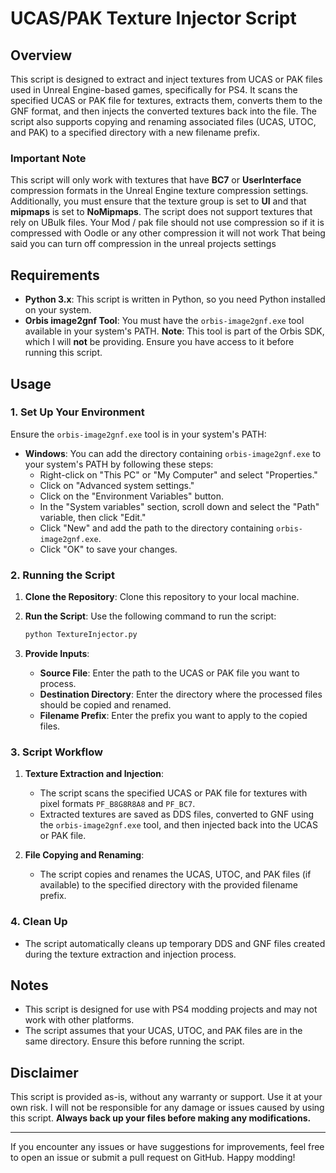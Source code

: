 # UCAS/PAK Texture Injector Script

## Overview

This script is designed to extract and inject textures from UCAS or PAK files used in Unreal Engine-based games, specifically for PS4. It scans the specified UCAS or PAK file for textures, extracts them, converts them to the GNF format, and then injects the converted textures back into the file. The script also supports copying and renaming associated files (UCAS, UTOC, and PAK) to a specified directory with a new filename prefix.

### Important Note

This script will only work with textures that have **BC7** or **UserInterface** compression formats in the Unreal Engine texture compression settings. Additionally, you must ensure that the texture group is set to **UI** and that **mipmaps** is set to **NoMipmaps**. The script does not support textures that rely on UBulk files.
Your Mod / pak file should not use compression so if it is compressed with Oodle or any other compression it will not work 
That being said you can turn off compression in the unreal projects settings

## Requirements

- **Python 3.x**: This script is written in Python, so you need Python installed on your system.
- **Orbis image2gnf Tool**: You must have the `orbis-image2gnf.exe` tool available in your system's PATH. **Note**: This tool is part of the Orbis SDK, which I will **not** be providing. Ensure you have access to it before running this script.

## Usage

### 1. Set Up Your Environment

Ensure the `orbis-image2gnf.exe` tool is in your system's PATH:

- **Windows**: You can add the directory containing `orbis-image2gnf.exe` to your system's PATH by following these steps:
  - Right-click on "This PC" or "My Computer" and select "Properties."
  - Click on "Advanced system settings."
  - Click on the "Environment Variables" button.
  - In the "System variables" section, scroll down and select the "Path" variable, then click "Edit."
  - Click "New" and add the path to the directory containing `orbis-image2gnf.exe`.
  - Click "OK" to save your changes.

### 2. Running the Script

1. **Clone the Repository**: Clone this repository to your local machine.

2. **Run the Script**: Use the following command to run the script:

    ```bash
    python TextureInjector.py
    ```

3. **Provide Inputs**:
   - **Source File**: Enter the path to the UCAS or PAK file you want to process.
   - **Destination Directory**: Enter the directory where the processed files should be copied and renamed.
   - **Filename Prefix**: Enter the prefix you want to apply to the copied files.

### 3. Script Workflow

1. **Texture Extraction and Injection**:
   - The script scans the specified UCAS or PAK file for textures with pixel formats `PF_B8G8R8A8` and `PF_BC7`.
   - Extracted textures are saved as DDS files, converted to GNF using the `orbis-image2gnf.exe` tool, and then injected back into the UCAS or PAK file.

2. **File Copying and Renaming**:
   - The script copies and renames the UCAS, UTOC, and PAK files (if available) to the specified directory with the provided filename prefix.

### 4. Clean Up

- The script automatically cleans up temporary DDS and GNF files created during the texture extraction and injection process.

## Notes

- This script is designed for use with PS4 modding projects and may not work with other platforms.
- The script assumes that your UCAS, UTOC, and PAK files are in the same directory. Ensure this before running the script.

## Disclaimer

This script is provided as-is, without any warranty or support. Use it at your own risk. I will not be responsible for any damage or issues caused by using this script. **Always back up your files before making any modifications.**

---

If you encounter any issues or have suggestions for improvements, feel free to open an issue or submit a pull request on GitHub. Happy modding!
